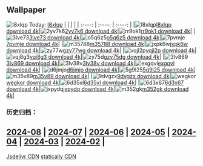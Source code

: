 ## Wallpaper
![l8xlqp](https://w.wallhaven.cc/full/l8/wallhaven-l8xlqp.jpg) Today: [l8xlqp](https://th.wallhaven.cc/small/l8/l8xlqp.jpg)
|      |      |      |
| :----: | :----: | :----: |
|![l8xlqp](https://th.wallhaven.cc/small/l8/l8xlqp.jpg)[l8xlqp download 4k](https://wallhaven.cc/w/l8xlqp)|![2yv7k6](https://th.wallhaven.cc/small/2y/2yv7k6.jpg)[2yv7k6 download 4k](https://wallhaven.cc/w/2yv7k6)|![rr9ok1](https://th.wallhaven.cc/small/rr/rr9ok1.jpg)[rr9ok1 download 4k](https://wallhaven.cc/w/rr9ok1)|
|![3lve73](https://th.wallhaven.cc/small/3l/3lve73.jpg)[3lve73 download 4k](https://wallhaven.cc/w/3lve73)|![o5q6z5](https://th.wallhaven.cc/small/o5/o5q6z5.jpg)[o5q6z5 download 4k](https://wallhaven.cc/w/o5q6z5)|![7pvmje](https://th.wallhaven.cc/small/7p/7pvmje.jpg)[7pvmje download 4k](https://wallhaven.cc/w/7pvmje)|
|![m35788](https://th.wallhaven.cc/small/m3/m35788.jpg)[m35788 download 4k](https://wallhaven.cc/w/m35788)|![jxpk6w](https://th.wallhaven.cc/small/jx/jxpk6w.jpg)[jxpk6w download 4k](https://wallhaven.cc/w/jxpk6w)|![zy77wg](https://th.wallhaven.cc/small/zy/zy77wg.jpg)[zy77wg download 4k](https://wallhaven.cc/w/zy77wg)|
|![vqjl2p](https://th.wallhaven.cc/small/vq/vqjl2p.jpg)[vqjl2p download 4k](https://wallhaven.cc/w/vqjl2p)|![vqj8g3](https://th.wallhaven.cc/small/vq/vqj8g3.jpg)[vqj8g3 download 4k](https://wallhaven.cc/w/vqj8g3)|![zy75dg](https://th.wallhaven.cc/small/zy/zy75dg.jpg)[zy75dg download 4k](https://wallhaven.cc/w/zy75dg)|
|![3lv869](https://th.wallhaven.cc/small/3l/3lv869.jpg)[3lv869 download 4k](https://wallhaven.cc/w/3lv869)|![3lv38v](https://th.wallhaven.cc/small/3l/3lv38v.jpg)[3lv38v download 4k](https://wallhaven.cc/w/3lv38v)|![exgqvl](https://th.wallhaven.cc/small/ex/exgqvl.jpg)[exgqvl download 4k](https://wallhaven.cc/w/exgqvl)|
|![d6jmjo](https://th.wallhaven.cc/small/d6/d6jmjo.jpg)[d6jmjo download 4k](https://wallhaven.cc/w/d6jmjo)|![5g9l25](https://th.wallhaven.cc/small/5g/5g9l25.jpg)[5g9l25 download 4k](https://wallhaven.cc/w/5g9l25)|![m35v89](https://th.wallhaven.cc/small/m3/m35v89.jpg)[m35v89 download 4k](https://wallhaven.cc/w/m35v89)|
|![9dvgzx](https://th.wallhaven.cc/small/9d/9dvgzx.jpg)[9dvgzx download 4k](https://wallhaven.cc/w/9dvgzx)|![wegkor](https://th.wallhaven.cc/small/we/wegkor.jpg)[wegkor download 4k](https://wallhaven.cc/w/wegkor)|![6d35xl](https://th.wallhaven.cc/small/6d/6d35xl.jpg)[6d35xl download 4k](https://wallhaven.cc/w/6d35xl)|
|![6d3x67](https://th.wallhaven.cc/small/6d/6d3x67.jpg)[6d3x67 download 4k](https://wallhaven.cc/w/6d3x67)|![jxpydq](https://th.wallhaven.cc/small/jx/jxpydq.jpg)[jxpydq download 4k](https://wallhaven.cc/w/jxpydq)|![m352gk](https://th.wallhaven.cc/small/m3/m352gk.jpg)[m352gk download 4k](https://wallhaven.cc/w/m352gk)|

### 历史归档：
[2024-08](https://github.com/april-projects/april-wallpaper/tree/main/picture/2024-08/) | [2024-07](https://github.com/april-projects/april-wallpaper/tree/main/picture/2024-07/) | [2024-06](https://github.com/april-projects/april-wallpaper/tree/main/picture/2024-06/) | [2024-05](https://github.com/april-projects/april-wallpaper/tree/main/picture/2024-05/) | [2024-04](https://github.com/april-projects/april-wallpaper/tree/main/picture/2024-04/) | [2024-03](https://github.com/april-projects/april-wallpaper/tree/main/picture/2024-03/) | [2024-02](https://github.com/april-projects/april-wallpaper/tree/main/picture/2024-02/) | 
---
[Jsdelivr CDN](https://cdn.jsdelivr.net/gh/april-projects/april-wallpaper/api.json)
[statically CDN](https://cdn.statically.io/gh/april-projects/april-wallpaper/main/api.json)